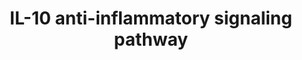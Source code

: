 ---
annotations:
- id: PW:0000003
  parent: signaling pathway
  type: Pathway Ontology
  value: signaling pathway
authors:
- Laurent
- Fehrhart
- Eweitz
description: IL-10 Anti-inflammatory Signaling Pathway. Pathway based on Biocarta
  pathway (M6778). https://cgap.nci.nih.gov/Pathways/BioCarta/h_il10Pathway  IL-10
  binds to its respective IL-10 receptor which activates the JAK/STAT pathway and
  MAPK pathway involving the p38 kinases. This leads to the induction of the enzyme
  heme oxygenase-1 (HMOX1) which is involved in the biosynthesis of heme, and catalyzes
  the reaction producing the heme precursor biliverdin. The ani-inflammatory actions
  of HMOX appear to be the result of signaling by carbon monoxide which inhibits pro-inflammatory
  cytokine production.
last-edited: 2021-05-22
ndex: 49df895c-8b6b-11eb-9e72-0ac135e8bacf
organisms:
- Homo sapiens
redirect_from:
- /index.php/Pathway:WP4495
- /instance/WP4495
revision: null
schema-jsonld:
- '@context': https://schema.org/
  '@id': https://wikipathways.github.io/pathways/WP4495.html
  '@type': Dataset
  creator:
    '@type': Organization
    name: WikiPathways
  description: IL-10 Anti-inflammatory Signaling Pathway. Pathway based on Biocarta
    pathway (M6778). https://cgap.nci.nih.gov/Pathways/BioCarta/h_il10Pathway  IL-10
    binds to its respective IL-10 receptor which activates the JAK/STAT pathway and
    MAPK pathway involving the p38 kinases. This leads to the induction of the enzyme
    heme oxygenase-1 (HMOX1) which is involved in the biosynthesis of heme, and catalyzes
    the reaction producing the heme precursor biliverdin. The ani-inflammatory actions
    of HMOX appear to be the result of signaling by carbon monoxide which inhibits
    pro-inflammatory cytokine production.
  keywords:
  - BLVRA
  - BLVRB
  - Bilirubin
  - Biliverdin
  - CO
  - HMOX1
  - Heme
  - IL10
  - IL10RA
  - IL10RB
  - IL1A
  - IL6
  - JAK1
  - STAT1
  - STAT2
  - STAT3
  - TNF
  - p38 MAPK pathway
  license: CC0
  name: IL-10 anti-inflammatory signaling pathway
seo: CreativeWork
title: IL-10 anti-inflammatory signaling pathway
wpid: WP4495
---